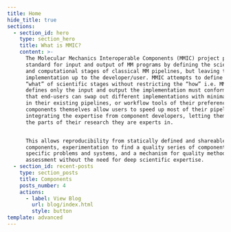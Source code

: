 ```yaml
---
title: Home
hide_title: true
sections:
  - section_id: hero
    type: section_hero
    title: What is MMIC?
    content: >-
      The Molecular Mechanics Interoperable Components (MMIC) project provides a
      standard for input and output of MM programs by defining the scientific
      and computational stages of classical MM pipelines, but leaving the
      implementation up to the developer/user. MMIC attempts to define the
      “what” of scientific stages without restricting the “how” i.e. MMIC
      defines only the input and output the implementation must conform to so
      that end-users can swap out different implementations with minimal effort
      in their existing pipelines, or workflow tools of their preference. The
      components themselves allow users to speed up most of their pipelines by
      integrating the expertise from component developers, letting them focus on
      the parts of their research they are experts in.


      This allows reproducibility from statically defined and shareable
      components, experimentation to find a quality series of components for
      specific problems and systems, and a mechanism for quality methodological
      assessment without the need for deep scientific expertise.
  - section_id: recent-posts
    type: section_posts
    title: Components
    posts_number: 4
    actions:
      - label: View Blog
        url: blog/index.html
        style: button
template: advanced
---
```

